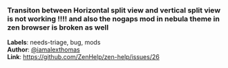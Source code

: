 ### Transiton between Horizontal split view and vertical split view is not working !!!! and also the nogaps mod in nebula theme in zen browser is broken as well

**Labels**: needs-triage, bug, mods\
**Author**: [@iamalexthomas](https://github.com/iamalexthomas)\
**Link**: https://github.com/ZenHelp/zen-help/issues/26